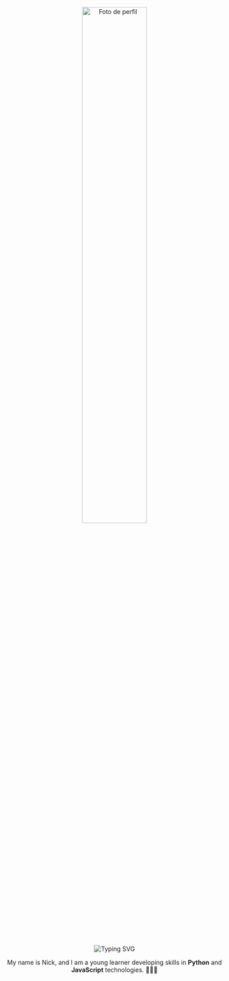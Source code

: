 <p align="center">
  <img src="https://github.com/user-attachments/assets/5a46c1f6-35e2-4490-9acf-51b1778a779b" alt="Foto de perfil" style="width: 55%; max-width: 270px; height: auto;" />
  <br>
  <img src="https://readme-typing-svg.herokuapp.com?font=Fira+Code&size=32&pause=1000&color=FFFFFF&center=true&vCenter=true&width=435&lines=Yo,+Everyone!+Welcome." alt="Typing SVG" />
</p>

<p align="center">
  My name is Nick, and I am a young learner developing skills in <strong>Python</strong> and <strong>JavaScript</strong> technologies. 👨🏻‍💻
</p>
